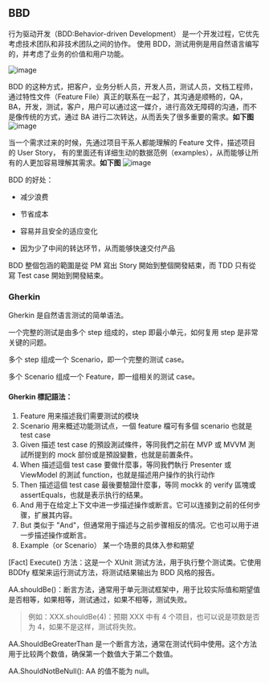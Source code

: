 ## BBD

行为驱动开发（BDD:Behavior-driven Development） 是一个开发过程，它优先考虑技术团队和非技术团队之间的协作。 使用 BDD，测试用例是用自然语言编写的，并考虑了业务的价值和用户功能。

![image](https://github.com/Tracy-Wei/studyNote/assets/109784975/f7351080-37fc-43f5-96c1-4ffefee1e2dd)

BDD 的这种方式，把客户，业务分析人员，开发人员，测试人员，文档工程师，通过特性文件（Feature File）真正的联系在一起了，其沟通是顺畅的，QA，BA，开发，测试，客户，用户可以通过这一媒介，进行高效无障碍的沟通，而不是像传统的方式，通过 BA 进行二次转达，从而丢失了很多重要的需求。**如下图**
![image](https://github.com/Tracy-Wei/studyNote/assets/109784975/3530c372-d440-40b5-937e-116d91427c2a)

当一个需求过来的时候，先通过项目干系人都能理解的 Feature 文件，描述项目的 User Story， 有的里面还有详细生动的数据范例（examples），从而能够让所有的人更加容易理解其需求。**如下图**
![image](https://github.com/Tracy-Wei/studyNote/assets/109784975/a3801dc6-feb6-421a-a056-10f893468647)

BDD 的好处：

- 减少浪费

- 节省成本

- 容易并且安全的适应变化

- 因为少了中间的转达环节，从而能够快速交付产品

BDD 整個包涵的範圍是從 PM 寫出 Story 開始到整個開發結束，而 TDD 只有從寫 Test case 開始到開發結束。

### Gherkin

Gherkin 是自然语言测试的简单语法。

一个完整的测试是由多个 step 组成的，step 即最小单元，如何复用 step 是非常关键的问题。

多个 step 组成一个 Scenario，即一个完整的测试 case。

多个 Scenario 组成一个 Feature，即一组相关的测试 case。

#### Gherkin 標記語法：

1. Feature
   用来描述我们需要测试的模块
2. Scenario
   用来概述功能测试点，一個 feature 檔可有多個 scenario 也就是 test case
3. Given
   描述 test case 的預設測試條件，等同我們之前在 MVP 或 MVVM 測試所提到的 mock 部份或是預設變數，也就是前置条件。
4. When
   描述這個 test case 要做什麼事，等同我們執行 Presenter 或 ViewModel 的測試 function，也就是描述用户操作的执行动作
5. Then
   描述這個 test case 最後要驗證什麼事，等同 mockk 的 verify 區塊或 assertEquals，也就是表示执行的结果。
6. And
   用于在给定上下文中进一步描述操作或断言。它可以连接到之前的任何步骤，扩展其内容。
7. But
   类似于 "And"，但通常用于描述与之前步骤相反的情况。它也可以用于进一步描述操作或断言。
8. Example（or Scenario）
   某一个场景的具体入参和期望

[Fact] Execute() 方法：这是一个 XUnit 测试方法，用于执行整个测试类。它使用 BDDfy 框架来运行测试方法，将测试结果输出为 BDD 风格的报告。

AA.shouldBe()：断言方法，通常用于单元测试框架中，用于比较实际值和期望值是否相等，如果相等，测试通过，如果不相等，测试失败。

> 例如：XXX.shouldBe(4)：预期 XXX 中有 4 个项目，也可以说是项数是否为 4，如果不是这样，测试将失败。

AA.ShouldBeGreaterThan 是一个断言方法，通常在测试代码中使用。这个方法用于比较两个数值，确保第一个数值大于第二个数值。

AA.ShouldNotBeNull(): AA 的值不能为 null。
